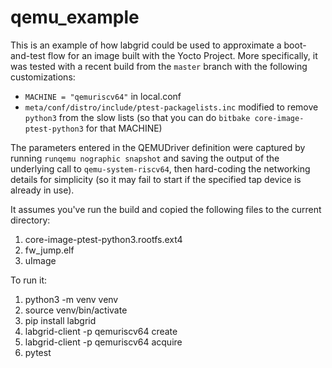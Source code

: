 # qemu_example

This is an example of how labgrid could be used to approximate a boot-and-test
flow for an image built with the Yocto Project. More specifically, it was tested
with a recent build from the `master` branch with the following customizations:

- `MACHINE = "qemuriscv64"` in local.conf
- `meta/conf/distro/include/ptest-packagelists.inc` modified to remove `python3`
  from the slow lists (so that you can do `bitbake core-image-ptest-python3` for
  that MACHINE)

The parameters entered in the QEMUDriver definition were captured by running
`runqemu nographic snapshot` and saving the output of the underlying call to
`qemu-system-riscv64`, then hard-coding the networking details for simplicity
(so it may fail to start if the specified tap device is already in use).

It assumes you've run the build and copied the following files to the current
directory:

1. core-image-ptest-python3.rootfs.ext4
2. fw_jump.elf
3. uImage

To run it:

1. python3 -m venv venv
2. source venv/bin/activate
3. pip install labgrid
4. labgrid-client -p qemuriscv64 create
5. labgrid-client -p qemuriscv64 acquire
6. pytest
